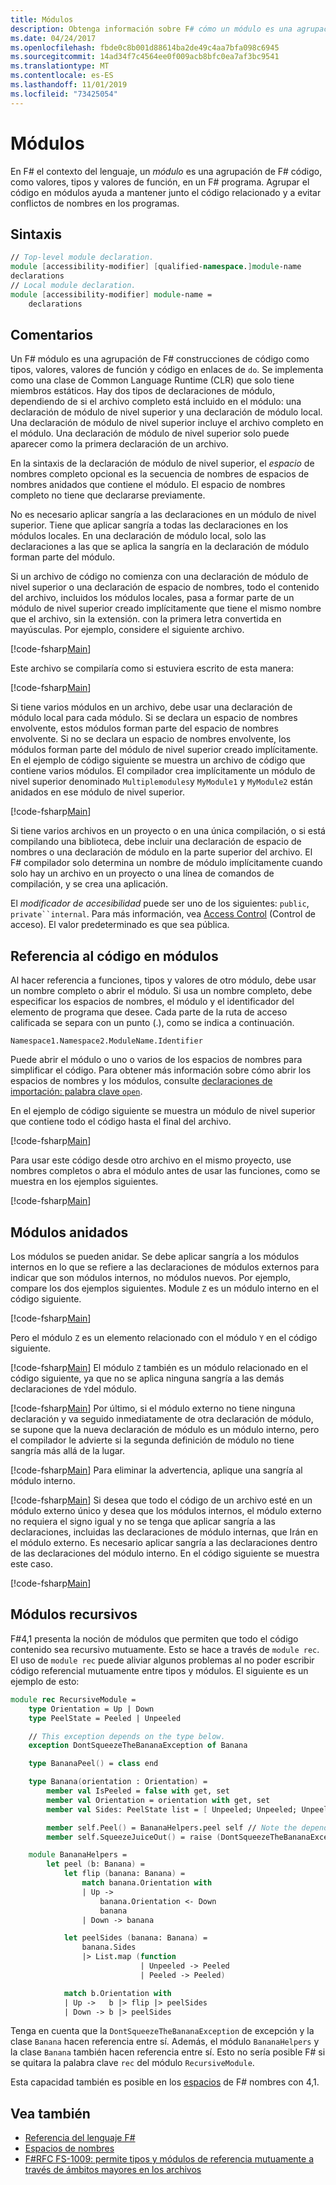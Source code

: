 ```yaml
---
title: Módulos
description: Obtenga información sobre F# cómo un módulo es una agrupación de F# código, como valores, tipos y valores de función, en F# un programa.
ms.date: 04/24/2017
ms.openlocfilehash: fbde0c8b001d88614ba2de49c4aa7bfa098c6945
ms.sourcegitcommit: 14ad34f7c4564ee0f009acb8bfc0ea7af3bc9541
ms.translationtype: MT
ms.contentlocale: es-ES
ms.lasthandoff: 11/01/2019
ms.locfileid: "73425054"
---
```

# <a name="modules"></a>Módulos

En F# el contexto del lenguaje, un *módulo* es una agrupación de F# código, como valores, tipos y valores de función, en un F# programa. Agrupar el código en módulos ayuda a mantener junto el código relacionado y a evitar conflictos de nombres en los programas.

## <a name="syntax"></a>Sintaxis

```fsharp
// Top-level module declaration.
module [accessibility-modifier] [qualified-namespace.]module-name
declarations
// Local module declaration.
module [accessibility-modifier] module-name =
    declarations
```

## <a name="remarks"></a>Comentarios

Un F# módulo es una agrupación de F# construcciones de código como tipos, valores, valores de función y código en enlaces de `do`. Se implementa como una clase de Common Language Runtime (CLR) que solo tiene miembros estáticos. Hay dos tipos de declaraciones de módulo, dependiendo de si el archivo completo está incluido en el módulo: una declaración de módulo de nivel superior y una declaración de módulo local. Una declaración de módulo de nivel superior incluye el archivo completo en el módulo. Una declaración de módulo de nivel superior solo puede aparecer como la primera declaración de un archivo.

En la sintaxis de la declaración de módulo de nivel superior, el *espacio* de nombres completo opcional es la secuencia de nombres de espacios de nombres anidados que contiene el módulo. El espacio de nombres completo no tiene que declararse previamente.

No es necesario aplicar sangría a las declaraciones en un módulo de nivel superior. Tiene que aplicar sangría a todas las declaraciones en los módulos locales. En una declaración de módulo local, solo las declaraciones a las que se aplica la sangría en la declaración de módulo forman parte del módulo.

Si un archivo de código no comienza con una declaración de módulo de nivel superior o una declaración de espacio de nombres, todo el contenido del archivo, incluidos los módulos locales, pasa a formar parte de un módulo de nivel superior creado implícitamente que tiene el mismo nombre que el archivo, sin la extensión. con la primera letra convertida en mayúsculas. Por ejemplo, considere el siguiente archivo.

[!code-fsharp[Main](~/samples/snippets/fsharp/modules/snippet6601.fs)]

Este archivo se compilaría como si estuviera escrito de esta manera:

[!code-fsharp[Main](~/samples/snippets/fsharp/modules/snippet6602.fs)]

Si tiene varios módulos en un archivo, debe usar una declaración de módulo local para cada módulo. Si se declara un espacio de nombres envolvente, estos módulos forman parte del espacio de nombres envolvente. Si no se declara un espacio de nombres envolvente, los módulos forman parte del módulo de nivel superior creado implícitamente. En el ejemplo de código siguiente se muestra un archivo de código que contiene varios módulos. El compilador crea implícitamente un módulo de nivel superior denominado `Multiplemodules`y `MyModule1` y `MyModule2` están anidados en ese módulo de nivel superior.

[!code-fsharp[Main](~/samples/snippets/fsharp/modules/snippet6603.fs)]

Si tiene varios archivos en un proyecto o en una única compilación, o si está compilando una biblioteca, debe incluir una declaración de espacio de nombres o una declaración de módulo en la parte superior del archivo. El F# compilador solo determina un nombre de módulo implícitamente cuando solo hay un archivo en un proyecto o una línea de comandos de compilación, y se crea una aplicación.

El *modificador de accesibilidad* puede ser uno de los siguientes: `public`, `private``internal`. Para más información, vea [Access Control](access-control.md) (Control de acceso). El valor predeterminado es que sea pública.

## <a name="referencing-code-in-modules"></a>Referencia al código en módulos

Al hacer referencia a funciones, tipos y valores de otro módulo, debe usar un nombre completo o abrir el módulo. Si usa un nombre completo, debe especificar los espacios de nombres, el módulo y el identificador del elemento de programa que desee. Cada parte de la ruta de acceso calificada se separa con un punto (.), como se indica a continuación.

`Namespace1.Namespace2.ModuleName.Identifier`

Puede abrir el módulo o uno o varios de los espacios de nombres para simplificar el código. Para obtener más información sobre cómo abrir los espacios de nombres y los módulos, consulte [declaraciones de importación: palabra clave `open`](import-declarations-the-open-keyword.md).

En el ejemplo de código siguiente se muestra un módulo de nivel superior que contiene todo el código hasta el final del archivo.

[!code-fsharp[Main](~/samples/snippets/fsharp/modules/snippet6604.fs)]

Para usar este código desde otro archivo en el mismo proyecto, use nombres completos o abra el módulo antes de usar las funciones, como se muestra en los ejemplos siguientes.

[!code-fsharp[Main](~/samples/snippets/fsharp/modules/snippet6605.fs)]

## <a name="nested-modules"></a>Módulos anidados

Los módulos se pueden anidar. Se debe aplicar sangría a los módulos internos en lo que se refiere a las declaraciones de módulos externos para indicar que son módulos internos, no módulos nuevos. Por ejemplo, compare los dos ejemplos siguientes. Module `Z` es un módulo interno en el código siguiente.

[!code-fsharp[Main](~/samples/snippets/fsharp/modules/snippet6607.fs)]

Pero el módulo `Z` es un elemento relacionado con el módulo `Y` en el código siguiente.

[!code-fsharp[Main](~/samples/snippets/fsharp/modules/snippet6608.fs)]
El módulo `Z` también es un módulo relacionado en el código siguiente, ya que no se aplica ninguna sangría a las demás declaraciones de `Y`del módulo.

[!code-fsharp[Main](~/samples/snippets/fsharp/modules/snippet6609.fs)]
Por último, si el módulo externo no tiene ninguna declaración y va seguido inmediatamente de otra declaración de módulo, se supone que la nueva declaración de módulo es un módulo interno, pero el compilador le advierte si la segunda definición de módulo no tiene sangría más allá de la lugar.

[!code-fsharp[Main](~/samples/snippets/fsharp/modules/snippet6610.fs)]
Para eliminar la advertencia, aplique una sangría al módulo interno.

[!code-fsharp[Main](~/samples/snippets/fsharp/modules/snippet6611.fs)]
Si desea que todo el código de un archivo esté en un módulo externo único y desea que los módulos internos, el módulo externo no requiera el signo igual y no se tenga que aplicar sangría a las declaraciones, incluidas las declaraciones de módulo internas, que Irán en el módulo externo. Es necesario aplicar sangría a las declaraciones dentro de las declaraciones del módulo interno. En el código siguiente se muestra este caso.

[!code-fsharp[Main](~/samples/snippets/fsharp/modules/snippet6612.fs)]

## <a name="recursive-modules"></a>Módulos recursivos

F#4,1 presenta la noción de módulos que permiten que todo el código contenido sea recursivo mutuamente.  Esto se hace a través de `module rec`.  El uso de `module rec` puede aliviar algunos problemas al no poder escribir código referencial mutuamente entre tipos y módulos.  El siguiente es un ejemplo de esto:

```fsharp
module rec RecursiveModule =
    type Orientation = Up | Down
    type PeelState = Peeled | Unpeeled

    // This exception depends on the type below.
    exception DontSqueezeTheBananaException of Banana

    type BananaPeel() = class end

    type Banana(orientation : Orientation) =
        member val IsPeeled = false with get, set
        member val Orientation = orientation with get, set
        member val Sides: PeelState list = [ Unpeeled; Unpeeled; Unpeeled; Unpeeled] with get, set

        member self.Peel() = BananaHelpers.peel self // Note the dependency on the BananaHelpers module.
        member self.SqueezeJuiceOut() = raise (DontSqueezeTheBananaException self) // This member depends on the exception above.

    module BananaHelpers =
        let peel (b: Banana) =
            let flip (banana: Banana) =
                match banana.Orientation with
                | Up ->
                    banana.Orientation <- Down
                    banana
                | Down -> banana

            let peelSides (banana: Banana) =
                banana.Sides
                |> List.map (function
                             | Unpeeled -> Peeled
                             | Peeled -> Peeled)

            match b.Orientation with
            | Up ->   b |> flip |> peelSides
            | Down -> b |> peelSides
```

Tenga en cuenta que la `DontSqueezeTheBananaException` de excepción y la clase `Banana` hacen referencia entre sí.  Además, el módulo `BananaHelpers` y la clase `Banana` también hacen referencia entre sí.  Esto no sería posible F# si se quitara la palabra clave `rec` del módulo `RecursiveModule`.

Esta capacidad también es posible en los [espacios](namespaces.md) de F# nombres con 4,1.

## <a name="see-also"></a>Vea también

- [Referencia del lenguaje F#](index.md)
- [Espacios de nombres](namespaces.md)
- [F#RFC FS-1009: permite tipos y módulos de referencia mutuamente a través de ámbitos mayores en los archivos](https://github.com/fsharp/fslang-design/blob/master/FSharp-4.1/FS-1009-mutually-referential-types-and-modules-single-scope.md)

